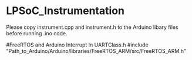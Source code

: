 # LPSoC_Instrumentation
Please copy instrument.cpp and instrument.h to the Arduino libary files before running .ino code.

#FreeRTOS and Arduino Interrupt
In UARTClass.h 
#include "Path_to_Arduino/Arduino/libraries/FreeRTOS_ARM/src/FreeRTOS_ARM.h"